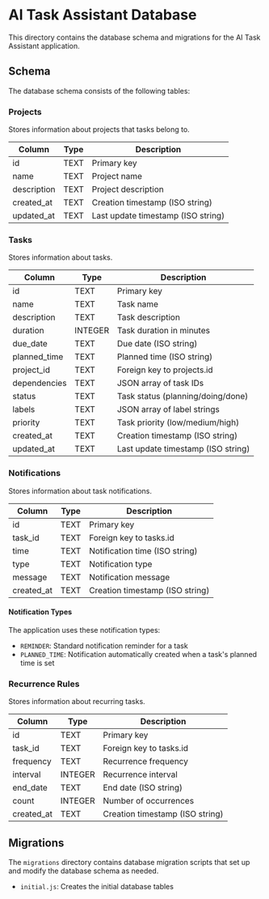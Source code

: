 # AI Task Assistant Database

This directory contains the database schema and migrations for the AI Task Assistant application.

## Schema

The database schema consists of the following tables:

### Projects

Stores information about projects that tasks belong to.

| Column      | Type    | Description                      |
|-------------|---------|----------------------------------|
| id          | TEXT    | Primary key                      |
| name        | TEXT    | Project name                     |
| description | TEXT    | Project description              |
| created_at  | TEXT    | Creation timestamp (ISO string)  |
| updated_at  | TEXT    | Last update timestamp (ISO string) |

### Tasks

Stores information about tasks.

| Column       | Type    | Description                      |
|--------------|---------|----------------------------------|
| id           | TEXT    | Primary key                      |
| name         | TEXT    | Task name                        |
| description  | TEXT    | Task description                 |
| duration     | INTEGER | Task duration in minutes         |
| due_date     | TEXT    | Due date (ISO string)            |
| planned_time | TEXT    | Planned time (ISO string)        |
| project_id   | TEXT    | Foreign key to projects.id       |
| dependencies | TEXT    | JSON array of task IDs           |
| status       | TEXT    | Task status (planning/doing/done)|
| labels       | TEXT    | JSON array of label strings      |
| priority     | TEXT    | Task priority (low/medium/high)  |
| created_at   | TEXT    | Creation timestamp (ISO string)  |
| updated_at   | TEXT    | Last update timestamp (ISO string) |

### Notifications

Stores information about task notifications.

| Column     | Type    | Description                      |
|------------|---------|----------------------------------|
| id         | TEXT    | Primary key                      |
| task_id    | TEXT    | Foreign key to tasks.id          |
| time       | TEXT    | Notification time (ISO string)   |
| type       | TEXT    | Notification type                |
| message    | TEXT    | Notification message             |
| created_at | TEXT    | Creation timestamp (ISO string)  |

#### Notification Types

The application uses these notification types:

- `REMINDER`: Standard notification reminder for a task
- `PLANNED_TIME`: Notification automatically created when a task's planned time is set

### Recurrence Rules

Stores information about recurring tasks.

| Column     | Type    | Description                      |
|------------|---------|----------------------------------|
| id         | TEXT    | Primary key                      |
| task_id    | TEXT    | Foreign key to tasks.id          |
| frequency  | TEXT    | Recurrence frequency             |
| interval   | INTEGER | Recurrence interval              |
| end_date   | TEXT    | End date (ISO string)            |
| count      | INTEGER | Number of occurrences            |
| created_at | TEXT    | Creation timestamp (ISO string)  |

## Migrations

The `migrations` directory contains database migration scripts that set up and modify the database schema as needed.

- `initial.js`: Creates the initial database tables 